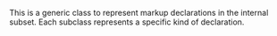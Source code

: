 This is a generic class to represent markup declarations in the internal subset. Each subclass represents a specific kind of declaration.